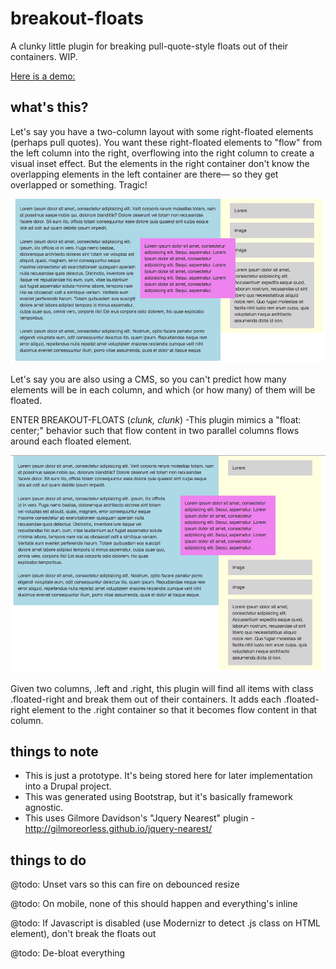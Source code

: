 # breakout-floats
A clunky little plugin for breaking pull-quote-style floats out of their containers. WIP.

[Here is a demo:](https://rawgit.com/chelsiejohnston/breakout-floats/master/index.html)

## what's this?
Let's say you have a two-column layout with some right-floated elements (perhaps pull quotes). You want these right-floated elements to "flow" from the left column into the right, overflowing into the right column to create a visual inset effect. But the elements in the right container don't know the overlapping elements in the left container are there— so they get overlapped or something. Tragic!

![Not good!](/img/without.png)

Let's say you are also using a CMS, so you can't predict how many elements will be in each column, and which (or how many) of them will be floated.

ENTER BREAKOUT-FLOATS (*clunk, clunk*) -This plugin mimics a "float: center;" behavior such that flow content in two parallel columns flows around each floated element.

![Better!](/img/with.png)

Given two columns, .left and .right, this plugin will find all items with class .floated-right and break them out of their containers. It adds each .floated-right element to the .right container so that it becomes flow content in that column.

## things to note

- This is just a prototype. It's being stored here for later implementation into a Drupal project.
- This was generated using Bootstrap, but it's basically framework agnostic.
- This uses Gilmore Davidson's "Jquery Nearest" plugin - http://gilmoreorless.github.io/jquery-nearest/

## things to do

@todo: Unset vars so this can fire on debounced resize

@todo: On mobile, none of this should happen and everything's inline

@todo: If Javascript is disabled (use Modernizr to detect .js class on HTML element), don't break the floats out

@todo: De-bloat everything
